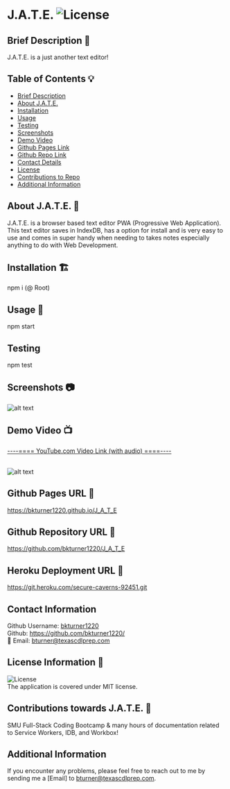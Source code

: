 
# J.A.T.E. ![License](https://img.shields.io/badge/License-MIT-blue)

##  Brief Description 🔖 <a name='description'></a>
   J.A.T.E. is a just another text editor!

## Table of Contents 💡
   * [Brief Description](#description)
   * [About J.A.T.E.](#about)
   * [Installation](#install)
   * [Usage](#usage)
   * [Testing](#test)
   * [Screenshots](#screenshots)
   * [Demo Video](#demo)
   * [Github Pages Link](#pages) 
   * [Github Repo Link](#repo)
   * [Contact Details](#contact)
   * [License](#license)
   * [Contributions to Repo](#contributions)
   * [Additional Information](#info)

## About J.A.T.E. 📖 <a name='about'></a>
   J.A.T.E. is a browser based text editor PWA (Progressive Web Application).  This text editor saves in IndexDB, has a option for install and is very easy to use and comes in super handy when needing to takes notes especially anything to do with Web Development.
   
## Installation 🏗️ <a name='install'></a>
   npm i (@ Root)
 
## Usage 📝 <a name='usage'></a>
   npm start   
      
## Testing <a name='test'></a>
   npm test

## Screenshots 📷 <a name='screenshots'></a>
   ![alt text]()
   <br>
   
## Demo Video 📺 <a name='demo'></a>
   <a href="" target="_blank">----==== YouTube.com Video Link (with audio) ====----</a>
   <br>
   <br>

   ![alt text]()
        
## Github Pages URL 🔗 <a name='pages'></a>
   <a href="https://bkturner1220.github.io/J_A_T_E" target="_blank">https://bkturner1220.github.io/J_A_T_E</a>
   
## Github Repository URL 🔗 <a name='repo'></a>
   <a href="https://github.com/bkturner1220/J_A_T_E" target="_blank">https://github.com/bkturner1220/J_A_T_E</a>

## Heroku Deployment URL 🔗 <a name='pages'></a>
   <a href="https://git.heroku.com/secure-caverns-92451.git" target="_blank">https://git.heroku.com/secure-caverns-92451.git</a>
     
## Contact Information <a name='contact'></a>
   Github Username: [bkturner1220](https://github.com/bkturner1220/)<br>
   Github: <a href="https://github.com/bkturner1220/">https://github.com/bkturner1220/</a><br>
   📧 Email: <a href="mailto:bturner@texascdlprep.com">bturner@texascdlprep.com</a>
   
## License Information 📛 <a name='license'></a>
![License](https://img.shields.io/badge/License-MIT-blue)<br>
   The application is covered under MIT license.
   
## Contributions towards J.A.T.E. 👫 <a name='contributions'></a>
   SMU Full-Stack Coding Bootcamp & many hours of documentation related to Service Workers, IDB, and Workbox!
         
## Additional Information <a name='info'></a>
   If you encounter any problems, please feel free to reach out to me by sending me a [Email] to <a href="mailto:bturner@texascdlprep.com">bturner@texascdlprep.com</a>.
